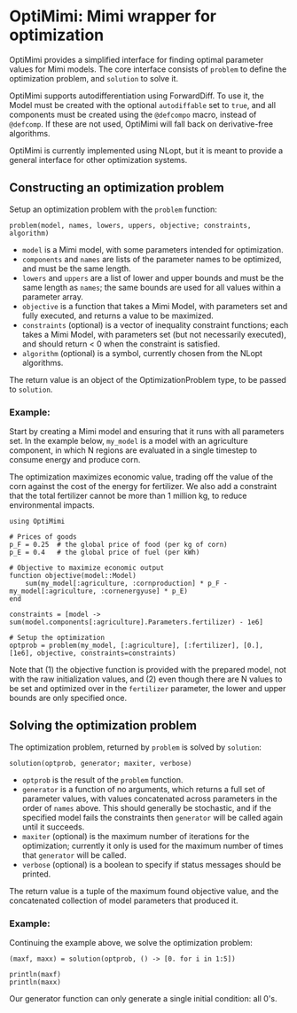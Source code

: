 # OptiMimi: Mimi wrapper for optimization

OptiMimi provides a simplified interface for finding optimal parameter
values for Mimi models.  The core interface consists of `problem` to
define the optimization problem, and `solution` to solve it.

OptiMimi supports autodifferentiation using ForwardDiff.  To use it,
the Model must be created with the optional `autodiffable` set to
`true`, and all components must be created using the `@defcompo`
macro, instead of `@defcomp`.  If these are not used, OptiMimi will
fall back on derivative-free algorithms.

OptiMimi is currently implemented using NLopt, but it is meant to
provide a general interface for other optimization systems.

## Constructing an optimization problem

Setup an optimization problem with the `problem` function:
```
problem(model, names, lowers, uppers, objective; constraints, algorithm)
```

* `model` is a Mimi model, with some parameters intended for optimization.
* `components` and `names` are lists of the parameter names to be optimized, and must be the same length.
* `lowers` and `uppers` are a list of lower and upper bounds and must be the same length as `names`; the same bounds are used for all values within a parameter array.
* `objective` is a function that takes a Mimi Model, with parameters set and fully executed, and returns a value to be maximized.
* `constraints` (optional) is a vector of inequality constraint functions; each takes a Mimi Model, with parameters set (but not necessarily executed), and should return < 0 when the constraint is satisfied.
* `algorithm` (optional) is a symbol, currently chosen from the NLopt algorithms.

The return value is an object of the OptimizationProblem type, to be passed to `solution`.

### Example:

Start by creating a Mimi model and ensuring that it runs with all
parameters set.  In the example below, `my_model` is a model with an
agriculture component, in which N regions are evaluated in a single
timestep to consume energy and produce corn.

The optimization maximizes economic value, trading off the value of
the corn against the cost of the energy for fertilizer.  We also add a
constraint that the total fertilizer cannot be more than 1 million kg,
to reduce environmental impacts.

```
using OptiMimi

# Prices of goods
p_F = 0.25  # the global price of food (per kg of corn)
p_E = 0.4   # the global price of fuel (per kWh)

# Objective to maximize economic output
function objective(model::Model)
    sum(my_model[:agriculture, :cornproduction] * p_F - my_model[:agriculture, :cornenergyuse] * p_E)
end

constraints = [model -> sum(model.components[:agriculture].Parameters.fertilizer) - 1e6]

# Setup the optimization
optprob = problem(my_model, [:agriculture], [:fertilizer], [0.], [1e6], objective, constraints=constraints)
```

Note that (1) the objective function is provided with the prepared
model, not with the raw initialization values, and (2) even though
there are N values to be set and optimized over in the `fertilizer`
parameter, the lower and upper bounds are only specified once.

## Solving the optimization problem

The optimization problem, returned by `problem` is solved by `solution`:
```
solution(optprob, generator; maxiter, verbose)
```

* `optprob` is the result of the `problem` function.
* `generator` is a function of no arguments, which returns a full set of parameter values, with values concatenated across parameters in the order of `names` above.  This should generally be stochastic, and if the specified model fails the constraints then `generator` will be called again until it succeeds.
* `maxiter` (optional) is the maximum number of iterations for the optimization; currently it only is used for the maximum number of times that `generator` will be called.
* `verbose` (optional) is a boolean to specify if status messages should be printed.

The return value is a tuple of the maximum found objective value, and
the concatenated collection of model parameters that produced it.

### Example:

Continuing the example above, we solve the optimization problem:

```
(maxf, maxx) = solution(optprob, () -> [0. for i in 1:5])

println(maxf)
println(maxx)
```

Our generator function can only generate a single initial condition: all 0's.
